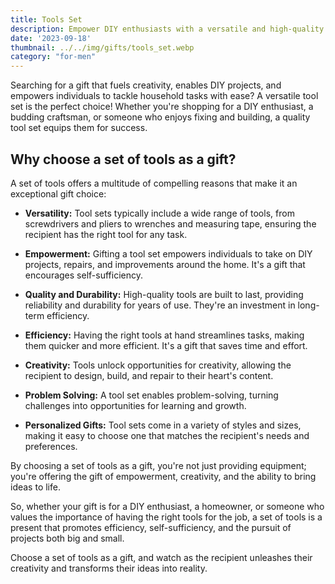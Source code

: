```yaml
---
title: Tools Set
description: Empower DIY enthusiasts with a versatile and high-quality tool set.
date: '2023-09-18'
thumbnail: ../../img/gifts/tools_set.webp
category: "for-men"
---
```

Searching for a gift that fuels creativity, enables DIY projects, and empowers individuals to tackle household tasks with ease? A versatile tool set is the perfect choice! Whether you're shopping for a DIY enthusiast, a budding craftsman, or someone who enjoys fixing and building, a quality tool set equips them for success.

## Why choose a set of tools as a gift?

A set of tools offers a multitude of compelling reasons that make it an exceptional gift choice:

- **Versatility:** Tool sets typically include a wide range of tools, from screwdrivers and pliers to wrenches and measuring tape, ensuring the recipient has the right tool for any task.

- **Empowerment:** Gifting a tool set empowers individuals to take on DIY projects, repairs, and improvements around the home. It's a gift that encourages self-sufficiency.

- **Quality and Durability:** High-quality tools are built to last, providing reliability and durability for years of use. They're an investment in long-term efficiency.

- **Efficiency:** Having the right tools at hand streamlines tasks, making them quicker and more efficient. It's a gift that saves time and effort.

- **Creativity:** Tools unlock opportunities for creativity, allowing the recipient to design, build, and repair to their heart's content.

- **Problem Solving:** A tool set enables problem-solving, turning challenges into opportunities for learning and growth.

- **Personalized Gifts:** Tool sets come in a variety of styles and sizes, making it easy to choose one that matches the recipient's needs and preferences.

By choosing a set of tools as a gift, you're not just providing equipment; you're offering the gift of empowerment, creativity, and the ability to bring ideas to life.

So, whether your gift is for a DIY enthusiast, a homeowner, or someone who values the importance of having the right tools for the job, a set of tools is a present that promotes efficiency, self-sufficiency, and the pursuit of projects both big and small.

Choose a set of tools as a gift, and watch as the recipient unleashes their creativity and transforms their ideas into reality.
